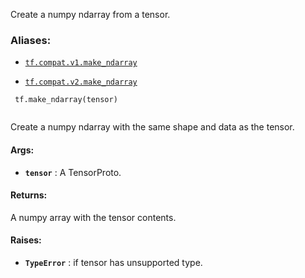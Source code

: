Create a numpy ndarray from a tensor.



### Aliases:

- [ `tf.compat.v1.make_ndarray` ](/api_docs/python/tf/make_ndarray)

- [ `tf.compat.v2.make_ndarray` ](/api_docs/python/tf/make_ndarray)



```
 tf.make_ndarray(tensor)
 
```

Create a numpy ndarray with the same shape and data as the tensor.



#### Args:

- **`tensor`** : A TensorProto.



#### Returns:
A numpy array with the tensor contents.



#### Raises:

- **`TypeError`** : if tensor has unsupported type.

